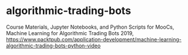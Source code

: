 # algorithmic-trading-bots
Course Materials, Jupyter Notebooks, and Python Scripts for MooCs, Machine Learning for Algorithmic Trading Bots 2019, https://www.packtpub.com/application-development/machine-learning-algorithmic-trading-bots-python-video 
